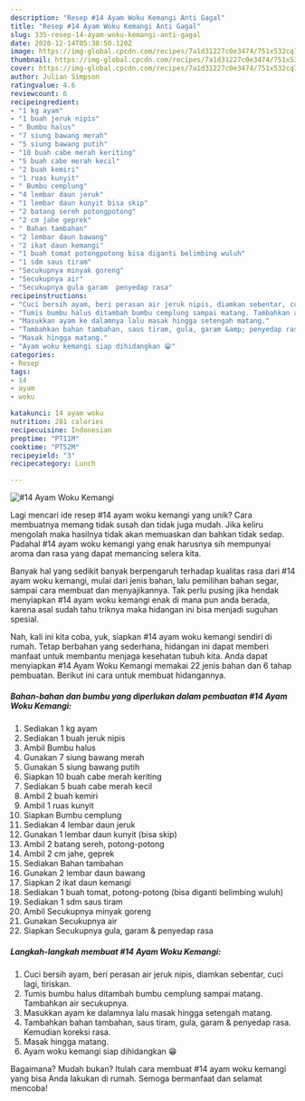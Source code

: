 ```yaml
---
description: "Resep #14 Ayam Woku Kemangi Anti Gagal"
title: "Resep #14 Ayam Woku Kemangi Anti Gagal"
slug: 335-resep-14-ayam-woku-kemangi-anti-gagal
date: 2020-12-14T05:38:50.120Z
image: https://img-global.cpcdn.com/recipes/7a1d31227c0e3474/751x532cq70/14-ayam-woku-kemangi-foto-resep-utama.jpg
thumbnail: https://img-global.cpcdn.com/recipes/7a1d31227c0e3474/751x532cq70/14-ayam-woku-kemangi-foto-resep-utama.jpg
cover: https://img-global.cpcdn.com/recipes/7a1d31227c0e3474/751x532cq70/14-ayam-woku-kemangi-foto-resep-utama.jpg
author: Julian Simpson
ratingvalue: 4.6
reviewcount: 6
recipeingredient:
- "1 kg ayam"
- "1 buah jeruk nipis"
- " Bumbu halus"
- "7 siung bawang merah"
- "5 siung bawang putih"
- "10 buah cabe merah keriting"
- "5 buah cabe merah kecil"
- "2 buah kemiri"
- "1 ruas kunyit"
- " Bumbu cemplung"
- "4 lembar daun jeruk"
- "1 lembar daun kunyit bisa skip"
- "2 batang sereh potongpotong"
- "2 cm jahe geprek"
- " Bahan tambahan"
- "2 lembar daun bawang"
- "2 ikat daun kemangi"
- "1 buah tomat potongpotong bisa diganti belimbing wuluh"
- "1 sdm saus tiram"
- "Secukupnya minyak goreng"
- "Secukupnya air"
- "Secukupnya gula garam  penyedap rasa"
recipeinstructions:
- "Cuci bersih ayam, beri perasan air jeruk nipis, diamkan sebentar, cuci lagi, tiriskan."
- "Tumis bumbu halus ditambah bumbu cemplung sampai matang. Tambahkan air secukupnya."
- "Masukkan ayam ke dalamnya lalu masak hingga setengah matang."
- "Tambahkan bahan tambahan, saus tiram, gula, garam &amp; penyedap rasa. Kemudian koreksi rasa."
- "Masak hingga matang."
- "Ayam woku kemangi siap dihidangkan 😁"
categories:
- Resep
tags:
- 14
- ayam
- woku

katakunci: 14 ayam woku 
nutrition: 281 calories
recipecuisine: Indonesian
preptime: "PT11M"
cooktime: "PT52M"
recipeyield: "3"
recipecategory: Lunch

---
```



![#14 Ayam Woku Kemangi](https://img-global.cpcdn.com/recipes/7a1d31227c0e3474/751x532cq70/14-ayam-woku-kemangi-foto-resep-utama.jpg)

Lagi mencari ide resep #14 ayam woku kemangi yang unik? Cara membuatnya memang tidak susah dan tidak juga mudah. Jika keliru mengolah maka hasilnya tidak akan memuaskan dan bahkan tidak sedap. Padahal #14 ayam woku kemangi yang enak harusnya sih mempunyai aroma dan rasa yang dapat memancing selera kita.

Banyak hal yang sedikit banyak berpengaruh terhadap kualitas rasa dari #14 ayam woku kemangi, mulai dari jenis bahan, lalu pemilihan bahan segar, sampai cara membuat dan menyajikannya. Tak perlu pusing jika hendak menyiapkan #14 ayam woku kemangi enak di mana pun anda berada, karena asal sudah tahu triknya maka hidangan ini bisa menjadi suguhan spesial.




Nah, kali ini kita coba, yuk, siapkan #14 ayam woku kemangi sendiri di rumah. Tetap berbahan yang sederhana, hidangan ini dapat memberi manfaat untuk membantu menjaga kesehatan tubuh kita. Anda dapat menyiapkan #14 Ayam Woku Kemangi memakai 22 jenis bahan dan 6 tahap pembuatan. Berikut ini cara untuk membuat hidangannya.

<!--inarticleads1-->

##### Bahan-bahan dan bumbu yang diperlukan dalam pembuatan #14 Ayam Woku Kemangi:

1. Sediakan 1 kg ayam
1. Sediakan 1 buah jeruk nipis
1. Ambil  Bumbu halus
1. Gunakan 7 siung bawang merah
1. Gunakan 5 siung bawang putih
1. Siapkan 10 buah cabe merah keriting
1. Sediakan 5 buah cabe merah kecil
1. Ambil 2 buah kemiri
1. Ambil 1 ruas kunyit
1. Siapkan  Bumbu cemplung
1. Sediakan 4 lembar daun jeruk
1. Gunakan 1 lembar daun kunyit (bisa skip)
1. Ambil 2 batang sereh, potong-potong
1. Ambil 2 cm jahe, geprek
1. Sediakan  Bahan tambahan
1. Gunakan 2 lembar daun bawang
1. Siapkan 2 ikat daun kemangi
1. Sediakan 1 buah tomat, potong-potong (bisa diganti belimbing wuluh)
1. Sediakan 1 sdm saus tiram
1. Ambil Secukupnya minyak goreng
1. Gunakan Secukupnya air
1. Siapkan Secukupnya gula, garam &amp; penyedap rasa




<!--inarticleads2-->

##### Langkah-langkah membuat #14 Ayam Woku Kemangi:

1. Cuci bersih ayam, beri perasan air jeruk nipis, diamkan sebentar, cuci lagi, tiriskan.
1. Tumis bumbu halus ditambah bumbu cemplung sampai matang. Tambahkan air secukupnya.
1. Masukkan ayam ke dalamnya lalu masak hingga setengah matang.
1. Tambahkan bahan tambahan, saus tiram, gula, garam &amp; penyedap rasa. Kemudian koreksi rasa.
1. Masak hingga matang.
1. Ayam woku kemangi siap dihidangkan 😁




Bagaimana? Mudah bukan? Itulah cara membuat #14 ayam woku kemangi yang bisa Anda lakukan di rumah. Semoga bermanfaat dan selamat mencoba!
